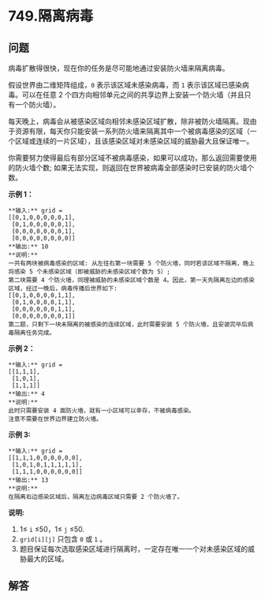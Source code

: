 # 749.隔离病毒

## 问题

病毒扩散得很快，现在你的任务是尽可能地通过安装防火墙来隔离病毒。

假设世界由二维矩阵组成，`0` 表示该区域未感染病毒，而 `1` 表示该区域已感染病毒。可以在任意 2 个四方向相邻单元之间的共享边界上安装一个防火墙（并且只有一个防火墙）。

每天晚上，病毒会从被感染区域向相邻未感染区域扩散，除非被防火墙隔离。现由于资源有限，每天你只能安装一系列防火墙来隔离其中一个被病毒感染的区域（一个区域或连续的一片区域），且该感染区域对未感染区域的威胁最大且保证唯一。

你需要努力使得最后有部分区域不被病毒感染，如果可以成功，那么返回需要使用的防火墙个数; 如果无法实现，则返回在世界被病毒全部感染时已安装的防火墙个数。

**示例 1：**

```
**输入:** grid =
[[0,1,0,0,0,0,0,1],
 [0,1,0,0,0,0,0,1],
 [0,0,0,0,0,0,0,1],
 [0,0,0,0,0,0,0,0]]
**输出:** 10
**说明:**
一共有两块被病毒感染的区域: 从左往右第一块需要 5 个防火墙，同时若该区域不隔离，晚上将感染 5 个未感染区域（即被威胁的未感染区域个数为 5）;
第二块需要 4 个防火墙，同理被威胁的未感染区域个数是 4。因此，第一天先隔离左边的感染区域，经过一晚后，病毒传播后世界如下:
[[0,1,0,0,0,0,1,1],
 [0,1,0,0,0,0,1,1],
 [0,0,0,0,0,0,1,1],
 [0,0,0,0,0,0,0,1]]
第二题，只剩下一块未隔离的被感染的连续区域，此时需要安装 5 个防火墙，且安装完毕后病毒隔离任务完成。

```

**示例 2：**

```
**输入:** grid =
[[1,1,1],
 [1,0,1],
 [1,1,1]]
**输出:** 4
**说明:**
此时只需要安装 4 面防火墙，就有一小区域可以幸存，不被病毒感染。
注意不需要在世界边界建立防火墙。
```

**示例 3:**

```
**输入:** grid =
[[1,1,1,0,0,0,0,0,0],
 [1,0,1,0,1,1,1,1,1],
 [1,1,1,0,0,0,0,0,0]]
**输出:** 13
**说明:**
在隔离右边感染区域后，隔离左边病毒区域只需要 2 个防火墙了。

```

**说明:**

1. 1≤ `i` ≤50，1≤ `j` ≤50.
2. `grid[i][j]` 只包含 `0` 或 `1` 。
3. 题目保证每次选取感染区域进行隔离时，一定存在唯一一个对未感染区域的威胁最大的区域。



## 解答

